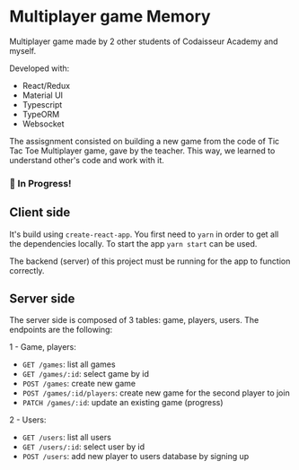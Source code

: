 # Multiplayer game Memory #

Multiplayer game made by 2 other students of Codaisseur Academy and myself.

Developed with:

* React/Redux
* Material UI
* Typescript
* TypeORM
* Websocket

The assisgnment consisted on building a new game from the code of Tic Tac Toe Multiplayer game, gave by the teacher. This way, we learned to understand other's code and work with it.

### 🔷 In Progress!

## Client side

It's build using `create-react-app`. You first need to `yarn` in order to get all the dependencies locally. To start the app `yarn start` can be used.

The backend (server) of this project must be running for the app to function correctly.

## Server side

The server side is composed of 3 tables: game, players, users. The endpoints are the following:

1 - Game, players:

* `GET /games`: list all games
* `GET /games/:id`: select game by id
* `POST /games`: create new game
* `POST /games/:id/players`: create new game for the second player to join 
* `PATCH /games/:id`: update an existing game (progress) 

2 - Users:

* `GET /users`: list all users
* `GET /users/:id`: select user by id
* `POST /users`: add new player to users database by signing up 





